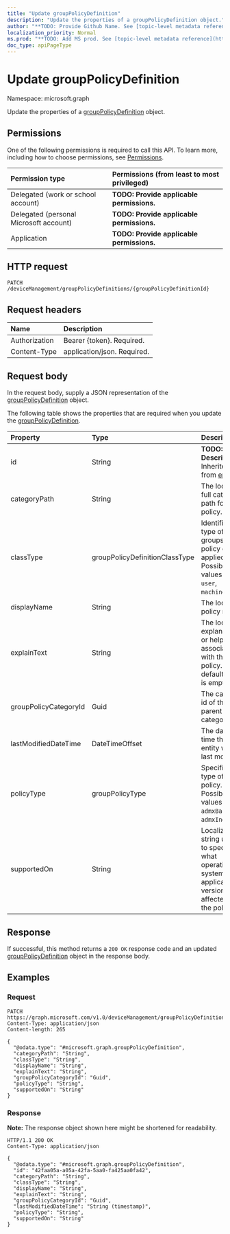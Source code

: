 ```yaml
---
title: "Update groupPolicyDefinition"
description: "Update the properties of a groupPolicyDefinition object."
author: "**TODO: Provide Github Name. See [topic-level metadata reference](https://msgo.azurewebsites.net/add/document/guidelines/metadata.html#topic-level-metadata)**"
localization_priority: Normal
ms.prod: "**TODO: Add MS prod. See [topic-level metadata reference](https://msgo.azurewebsites.net/add/document/guidelines/metadata.html#topic-level-metadata)**"
doc_type: apiPageType
---
```


# Update groupPolicyDefinition
Namespace: microsoft.graph



Update the properties of a [groupPolicyDefinition](../resources/grouppolicydefinition.md) object.

## Permissions
One of the following permissions is required to call this API. To learn more, including how to choose permissions, see [Permissions](/graph/permissions-reference).

|Permission type|Permissions (from least to most privileged)|
|:---|:---|
|Delegated (work or school account)|**TODO: Provide applicable permissions.**|
|Delegated (personal Microsoft account)|**TODO: Provide applicable permissions.**|
|Application|**TODO: Provide applicable permissions.**|

## HTTP request

<!-- {
  "blockType": "ignored"
}
-->
``` http
PATCH /deviceManagement/groupPolicyDefinitions/{groupPolicyDefinitionId}
```

## Request headers
|Name|Description|
|:---|:---|
|Authorization|Bearer {token}. Required.|
|Content-Type|application/json. Required.|

## Request body
In the request body, supply a JSON representation of the [groupPolicyDefinition](../resources/grouppolicydefinition.md) object.

The following table shows the properties that are required when you update the [groupPolicyDefinition](../resources/grouppolicydefinition.md).

|Property|Type|Description|
|:---|:---|:---|
|id|String|**TODO: Add Description** Inherited from [entity](../resources/entity.md)|
|categoryPath|String|The localized full category path for the policy.|
|classType|groupPolicyDefinitionClassType|Identifies the type of groups the policy can be applied to. Possible values are: `user`, `machine`.|
|displayName|String|The localized policy name.|
|explainText|String|The localized explanation or help text associated with the policy. The default value is empty.|
|groupPolicyCategoryId|Guid|The category id of the parent category|
|lastModifiedDateTime|DateTimeOffset|The date and time the entity was last modified.|
|policyType|groupPolicyType|Specifies the type of group policy. Possible values are: `admxBacked`, `admxIngested`.|
|supportedOn|String|Localized string used to specify what operating system or application version is affected by the policy.|



## Response

If successful, this method returns a `200 OK` response code and an updated [groupPolicyDefinition](../resources/grouppolicydefinition.md) object in the response body.

## Examples

### Request
<!-- {
  "blockType": "request",
  "name": "update_grouppolicydefinition"
}
-->
``` http
PATCH https://graph.microsoft.com/v1.0/deviceManagement/groupPolicyDefinitions/{groupPolicyDefinitionId}
Content-Type: application/json
Content-length: 265

{
  "@odata.type": "#microsoft.graph.groupPolicyDefinition",
  "categoryPath": "String",
  "classType": "String",
  "displayName": "String",
  "explainText": "String",
  "groupPolicyCategoryId": "Guid",
  "policyType": "String",
  "supportedOn": "String"
}
```


### Response
**Note:** The response object shown here might be shortened for readability.
<!-- {
  "blockType": "response",
  "truncated": true
}
-->
``` http
HTTP/1.1 200 OK
Content-Type: application/json

{
  "@odata.type": "#microsoft.graph.groupPolicyDefinition",
  "id": "42faa05a-a05a-42fa-5aa0-fa425aa0fa42",
  "categoryPath": "String",
  "classType": "String",
  "displayName": "String",
  "explainText": "String",
  "groupPolicyCategoryId": "Guid",
  "lastModifiedDateTime": "String (timestamp)",
  "policyType": "String",
  "supportedOn": "String"
}
```

